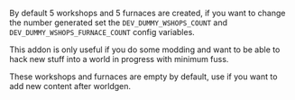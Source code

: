 
By default 5 workshops and 5 furnaces are created, if you want to change the number generated set
the `DEV_DUMMY_WSHOPS_COUNT` and `DEV_DUMMY_WSHOPS_FURNACE_COUNT` config variables.

This addon is only useful if you do some modding and want to be able to hack new stuff into a world
in progress with minimum fuss.

These workshops and furnaces are empty by default, use if you want to add new content after worldgen.
